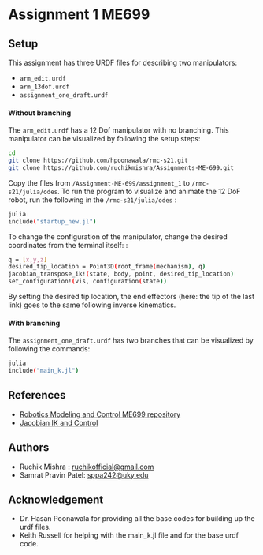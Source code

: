# Assignment 1 ME699

## Setup

This assignment has three URDF files for describing two manipulators:
- `arm_edit.urdf`
- `arm_13dof.urdf`
- `assignment_one_draft.urdf`

#### Without branching
The `arm_edit.urdf` has a 12 Dof manipulator with no branching. This manipulator can be visualized by following the setup steps:


```sh
cd
git clone https://github.com/hpoonawala/rmc-s21.git
git clone https://github.com/ruchikmishra/Assignments-ME-699.git
```
Copy the files from `/Assignment-ME-699/assignment_1`  to `/rmc-s21/julia/odes`.
To run the program to visualize and animate the 12 DoF robot, run the following in the `/rmc-s21/julia/odes` :


```sh
julia
include("startup_new.jl")
```

To change the configuration of the manipulator, change the desired coordinates from the terminal itself:
:


```sh
q = [x,y,z]
desired_tip_location = Point3D(root_frame(mechanism), q)
jacobian_transpose_ik!(state, body, point, desired_tip_location)
set_configuration!(vis, configuration(state))
```
By setting the desired tip location, the end effectors (here: the tip of the last link) goes to the same following inverse kinematics.

#### With branching

The `assignment_one_draft.urdf` has two branches that can be visualized by following the commands:

```sh
julia
include("main_k.jl")
```



## References
- [Robotics Modeling and Control ME699 repository](https://github.com/hpoonawala/rmc-s21)
- [Jacobian IK and Control](https://juliarobotics.org/RigidBodyDynamics.jl/dev/generated/4.%20Jacobian%20IK%20and%20Control/4.%20Jacobian%20IK%20and%20Control/)

## Authors  
- Ruchik Mishra : ruchikofficial@gmail.com
- Samrat Pravin Patel: sppa242@uky.edu

## Acknowledgement
- Dr. Hasan Poonawala for providing all the base codes for building up the urdf files.
- Keith Russell for helping with the main_k.jl file and for the base urdf code.
